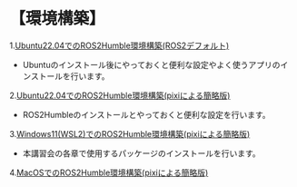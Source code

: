 # 【環境構築】

1.[Ubuntu22.04でのROS2Humble環境構築(ROS2デフォルト)](Ubuntu22.04でのROS2Humble環境構築(ROS2デフォルト).md)  

- Ubuntuのインストール後にやっておくと便利な設定やよく使うアプリのインストールを行います。  

2.[Ubuntu22.04でのROS2Humble環境構築(pixiによる簡略版)](Ubuntu22.04でのROS2Humble環境構築(pixiによる簡略版).md)  

- ROS2Humbleのインストールとやっておくと便利な設定を行います。  

3.[Windows11(WSL2)でのROS2Humble環境構築(pixiによる簡略版)](Windows11(WSL2)でのROS2Humble環境構築(pixiによる簡略版).md)  

- 本講習会の各章で使用するパッケージのインストールを行います。  

4.[MacOSでのROS2Humble環境構築(pixiによる簡略版)](MacOSでのROS2Humble環境構築(pixiによる簡略版).md)  


